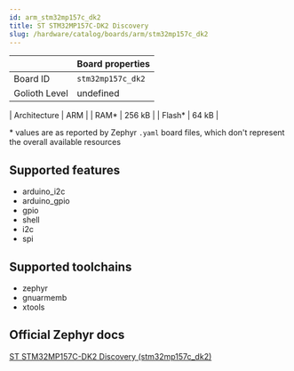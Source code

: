 ```yaml
---
id: arm_stm32mp157c_dk2
title: ST STM32MP157C-DK2 Discovery
slug: /hardware/catalog/boards/arm/stm32mp157c_dk2
---
```


[//]: # (This is an auto-generated file, do not edit! Changes to it will be lost upon re-generation)



|                | Board properties     |
| -------------  | -------------------- |
| Board ID       | `stm32mp157c_dk2` |
| Golioth Level  | undefined       |

| Architecture   | ARM |
| RAM*           | 256 kB |
| Flash*         | 64 kB |

\* values are as reported by Zephyr `.yaml` board files, which don't represent the overall available resources



## Supported features

* arduino_i2c
* arduino_gpio
* gpio
* shell
* i2c
* spi

## Supported toolchains

* zephyr
* gnuarmemb
* xtools

## Official Zephyr docs

[ST STM32MP157C-DK2 Discovery (stm32mp157c_dk2)](https://docs.zephyrproject.org/latest/boards/arm/stm32mp157c_dk2/doc/index.html)
